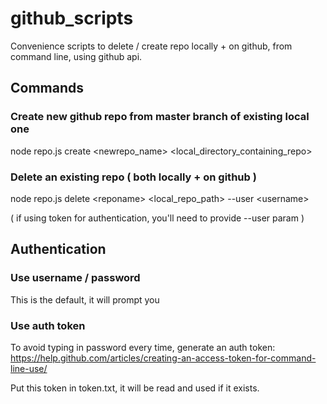 # github_scripts
Convenience scripts to delete / create repo locally + on github, from command line, using github api.

## Commands

### Create new github repo from master branch of existing local one
node repo.js create \<newrepo_name\> \<local_directory_containing_repo\>

### Delete an existing repo ( both locally + on github )
node repo.js delete \<reponame\> \<local_repo_path\> --user \<username\>

( if using token for authentication, you'll need to provide --user param )

## Authentication

### Use username / password
This is the default, it will prompt you

### Use auth token
To avoid typing in password every time, generate an auth token:
https://help.github.com/articles/creating-an-access-token-for-command-line-use/

Put this token in token.txt, it will be read and used if it exists.
